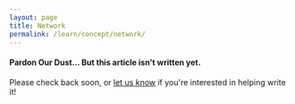 ```yaml
---
layout: page
title: Network
permalink: /learn/concept/network/
---
```


#### Pardon Our Dust... But this article isn't written yet.

Please check back soon, or [let us know](https://github.com/IMSGlobal/casa/issues) if you're interested in helping write it!
